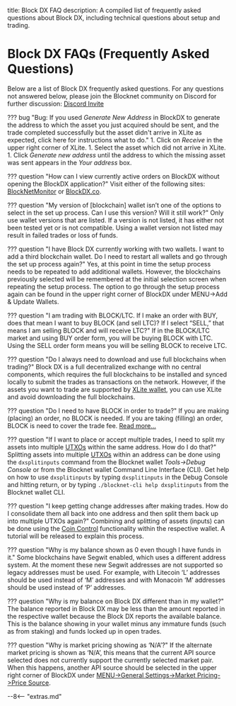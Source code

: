title: Block DX FAQ
description: A compiled list of frequently asked questions about Block DX, including technical questions about setup and trading.


# Block DX FAQs (Frequently Asked Questions)
Below are a list of Block DX frequently asked questions. For any questions not answered below, please join the Blocknet community on Discord for further discussion: [Discord Invite](https://discord.gg/vGa7GeCu8B)

??? bug "Bug: If you used *Generate New Address* in BlockDX to generate the address to which the asset you just acquired should be sent, and the trade completed successfully but the asset didn't arrive in XLite as expected, click here for instructions what to do."
	1. Click on *Receive* in the upper right corner of XLite.
	1. Select the asset which did not arrive in XLite.
	1. Click *Generate new address* until the address to which the
       missing asset was sent appears in the *Your address* box.

??? question "How can I view currently active orders on BlockDX without opening the BlockDX application?"
	Visit either of the following sites: [BlockNetMonitor](https://www.blocknetmonitor.com/?p=openorders) or [BlockDX.co](https://www.blockdx.co/orders).

??? question "My version of [blockchain] wallet isn’t one of the options to select in the set up process. Can I use this version? Will it still work?"
	Only use wallet versions that are listed. If a version is not listed, it has either not been tested yet or is not compatible. Using a wallet version not listed may result in failed trades or loss of funds.


??? question "I have Block DX currently working with two wallets. I want to add a third blockchain wallet. Do I need to restart all wallets and go through the set up process again?"
	Yes, at this point in time the setup process needs to be repeated to add additional wallets. However, the blockchains previously selected will be remembered at the initial selection screen when repeating the setup process. The option to go through the setup process again can be found in the upper right corner of BlockDX under MENU->Add & Update Wallets.


<!-- ??? question "When I try to make an order, it says “There is a problem with your order.” What does that mean?"
	This error can be caused by a number of items. The most common reasons are that you are trying to take your own order, your wallets are locked, there are insufficient funds in the addresses you’re trading with, or those addresses have too little inputs. Insufficient funds can be caused by funds being immature due to staking at the same time or too many inputs being locked up in other orders. Error messaging will be improved in future versions to provide clearer messaging. -->


??? question "I am trading with BLOCK/LTC. If I make an order with BUY, does that mean I want to buy BLOCK (and sell LTC)? If I select “SELL,” that means I am selling BLOCK and will receive LTC?"
	If in the BLOCK/LTC market and using BUY order form, you will be buying BLOCK with LTC. Using the SELL order form means you will be selling BLOCK to receive LTC.


??? question "Do I always need to download and use full blockchains when trading?"
	Block DX is a full decentralized exchange with no central components, which requires the full blockchains to be installed and synced locally to submit the trades as transactions on the network. However, if the assets you want to trade are supported by [XLite wallet](/xlite/setup), you can use XLite and avoid downloading the full blockchains.


??? question "Do I need to have BLOCK in order to trade?"
	If you are making (placing) an order, no BLOCK is needed. If you are taking (filling) an order, BLOCK is need to cover the trade fee. [Read more...](/blockdx/fees)


??? question "If I want to place or accept multiple trades, I need to split my assets into multiple [UTXOs](/resources/glossary/#utxo) within the same address. How do I do that?"
	Splitting assets into multiple [UTXOs](/resources/glossary/#utxo) within an address can be done using the `dxsplitinputs` command from the Blocknet wallet *Tools->Debug Console* or from the Blocknet wallet Command Line Interface (CLI). Get help on how to use `dxsplitinputs` by typing `dxsplitinputs` in the Debug Console and hitting return, or by typing `./blocknet-cli help dxsplitinputs` from the Blocknet wallet CLI.


??? question "I keep getting change addresses after making trades. How do I consolidate them all back into one address and then split them back up into multiple UTXOs again?"
	Combining and splitting of assets (inputs) can be done using the [Coin Control](/wallet/send-funds/#coin-control) functionality within the respective wallet. A tutorial will be released to explain this process.


??? question "Why is my balance shown as 0 even though I have funds in it."
	Some blockchains have Segwit enabled, which uses a different address system. At the moment these new Segwit addresses are not supported so legacy addresses must be used. For example, with Litecoin ‘L’ addresses should be used instead of ‘M’ addresses and with Monacoin ‘M’ addresses should be used instead of ‘P’ addresses.


??? question "Why is my balance on Block DX different than in my wallet?"
	The balance reported in Block DX may be less than the amount reported in the respective wallet because the Block DX reports the available balance. This is the balance showing in your wallet minus any immature funds (such as from staking) and funds locked up in open trades.


??? question "Why is market pricing showing as ‘N/A’?"
	If the alternate market pricing is shown as ‘N/A’, this means that the current API source selected does not currently support the currently selected market pair. When this happens, another API source should be selected in the upper right corner of BlockDX under [MENU->General Settings->Market Pricing->Price Source](/blockdx/settings/#market-pricing-also-how-to-fix-na-in-btc-price-column).













<script type="text/javascript">
// read instructions for related links in ../snippets/extras.md
var relatedLinks = [];
</script>

--8<-- "extras.md"





